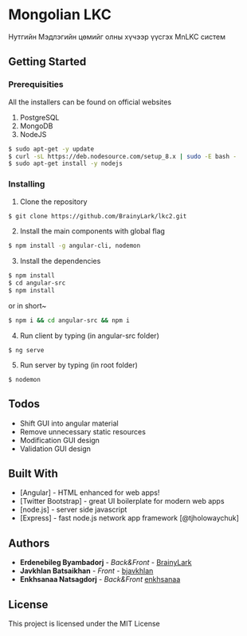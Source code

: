 # Mongolian LKC

Нутгийн Мэдлэгийн цөмийг олны хүчээр үүсгэх MnLKC систем

## Getting Started

### Prerequisities

All the installers can be found on official websites
1) PostgreSQL
2) MongoDB
3) NodeJS
```sh
$ sudo apt-get -y update
$ curl -sL https://deb.nodesource.com/setup_8.x | sudo -E bash -
$ sudo apt-get install -y nodejs
```

### Installing

1. Clone the repository
```sh
$ git clone https://github.com/BrainyLark/lkc2.git
```

2. Install the main components with global flag
```sh
$ npm install -g angular-cli, nodemon
```

3. Install the dependencies

```sh
$ npm install
$ cd angular-src
$ npm install
```

or in short~
```sh
$ npm i && cd angular-src && npm i
```

4. Run client by typing (in angular-src folder)
```
$ ng serve
```

5. Run server by typing (in root folder)
```
$ nodemon
```
## Todos

 - Shift GUI into angular material
 - Remove unnecessary static resources
 - Modification GUI design
 - Validation GUI design

## Built With

* [Angular] - HTML enhanced for web apps!
* [Twitter Bootstrap] - great UI boilerplate for modern web apps
* [node.js] - server side javascript
* [Express] - fast node.js network app framework [@tjholowaychuk]


## Authors

* **Erdenebileg Byambadorj** - *Back&Front* - [BrainyLark](https://github.com/BrainyLark)
* **Javkhlan Batsaikhan** - *Front* - [bjavkhlan](https://github.com/bjavkhlan)
* **Enkhsanaa Natsagdorj** - *Back&Front* [enkhsanaa](https://github.com/enkhsanaa)


## License

This project is licensed under the MIT License

